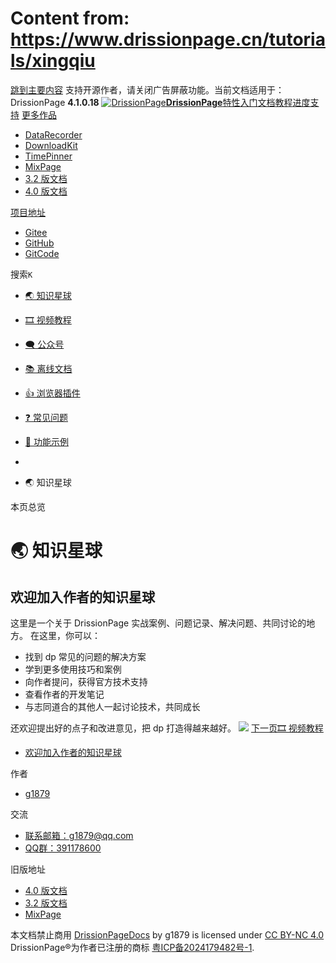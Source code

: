 # Content from: https://www.drissionpage.cn/tutorials/xingqiu

[跳到主要内容](https://www.drissionpage.cn/tutorials/xingqiu#__docusaurus_skipToContent_fallback)
支持开源作者，请关闭广告屏蔽功能。当前文档适用于：DrissionPage **4.1.0.18**
[![DrissionPage](https://www.drissionpage.cn/img/color_logo.png)**DrissionPage**](https://www.drissionpage.cn/)[特性](https://www.drissionpage.cn/features/4.1)[入门](https://www.drissionpage.cn/get_start/installation)[文档](https://www.drissionpage.cn/browser_control/intro)[教程](https://www.drissionpage.cn/tutorials/xingqiu)[进度](https://www.drissionpage.cn/versions/4.1.x)[支持](https://www.drissionpage.cn/support)
[更多作品](https://www.drissionpage.cn/tutorials/xingqiu)
  * [DataRecorder](https://drissionpage.cn/DataRecorderDocs)
  * [DownloadKit](https://drissionpage.cn/DownloadKitDocs)
  * [TimePinner](https://drissionpage.cn/TimePinnerDocs)
  * [MixPage](https://drissionpage.cn/MixPageDocs)
  * [3.2 版文档](https://mall.bilibili.com/neul-next/detailuniversal/detail.html?isMerchant=1&page=detailuniversal_detail&saleType=10&itemsId=12019346&loadingShow=1&noTitleBar=1&msource=merchant_share)
  * [4.0 版文档](https://mall.bilibili.com/neul-next/detailuniversal/detail.html?isMerchant=1&page=detailuniversal_detail&saleType=10&itemsId=12020073&loadingShow=1&noTitleBar=1&msource=merchant_share)


[项目地址](https://www.drissionpage.cn/tutorials/xingqiu)
  * [Gitee](https://gitee.com/g1879/DrissionPage)
  * [GitHub](https://github.com/g1879/DrissionPage)
  * [GitCode](https://gitcode.com/g1879/DrissionPage)


搜索`K`
  * [🌏️ 知识星球](https://www.drissionpage.cn/tutorials/xingqiu)
  * [🎞️ 视频教程](https://www.drissionpage.cn/tutorials/video)
  * [🗨️ 公众号](https://www.drissionpage.cn/tutorials/gongzhonghao)
  * [📚 离线文档](https://mall.bilibili.com/neul-next/detailuniversal/detail.html?isMerchant=1&page=detailuniversal_detail&saleType=10&itemsId=11372029&loadingShow=1&noTitleBar=1&msource=merchant_share)
  * [👍 浏览器插件](https://mall.bilibili.com/neul-next/detailuniversal/detail.html?isMerchant=1&page=detailuniversal_detail&saleType=10&itemsId=11372024&loadingShow=1&noTitleBar=1&msource=merchant_share)
  * [❓ 常见问题](https://www.drissionpage.cn/tutorials/QandA)
  * [🥬 功能示例](https://www.drissionpage.cn/tutorials/xingqiu)


  * [](https://www.drissionpage.cn/)
  * 🌏️ 知识星球


本页总览
# 🌏️ 知识星球
## 欢迎加入作者的知识星球[​](https://www.drissionpage.cn/tutorials/xingqiu#欢迎加入作者的知识星球 "欢迎加入作者的知识星球的直接链接")
这里是一个关于 DrissionPage 实战案例、问题记录、解决问题、共同讨论的地方。
在这里，你可以：
  * 找到 dp 常见的问题的解决方案
  * 学到更多使用技巧和案例
  * 向作者提问，获得官方技术支持
  * 查看作者的开发笔记
  * 与志同道合的其他人一起讨论技术，共同成长


还欢迎提出好的点子和改进意见，把 dp 打造得越来越好。
![](https://www.drissionpage.cn/assets/images/zsxq-d2326c68adc888e01dda6b8a75721ec7.jpg)
[下一页🎞️ 视频教程](https://www.drissionpage.cn/tutorials/video)
  * [欢迎加入作者的知识星球](https://www.drissionpage.cn/tutorials/xingqiu#欢迎加入作者的知识星球)


作者
  * [g1879](https://gitee.com/g1879)


交流
  * [联系邮箱：g1879@qq.com](https://www.drissionpage.cn/tutorials/xingqiu)
  * [QQ群：391178600](https://www.drissionpage.cn/tutorials/xingqiu)


旧版地址
  * [4.0 版文档](https://mall.bilibili.com/neul-next/detailuniversal/detail.html?isMerchant=1&page=detailuniversal_detail&saleType=10&itemsId=12020073&loadingShow=1&noTitleBar=1&msource=merchant_share)
  * [3.2 版文档](https://mall.bilibili.com/neul-next/detailuniversal/detail.html?isMerchant=1&page=detailuniversal_detail&saleType=10&itemsId=12019346&loadingShow=1&noTitleBar=1&msource=merchant_share)
  * [MixPage](https://DrissionPage.cn/mixpagedocs)


本文档禁止商用 [DrissionPageDocs](https://drissionpage.cn) by g1879 is licensed under [CC BY-NC 4.0](http://creativecommons.org/licenses/by-nc/4.0/?ref=chooser-v1)
DrissionPage®为作者已注册的商标 [粤ICP备2024179482号-1](https://beian.miit.gov.cn/).
